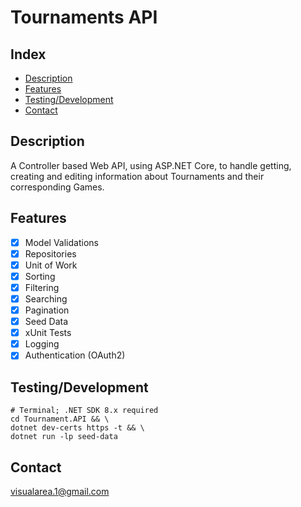 # Tournaments API

## Index
- [Description](#description)
- [Features](#tbd)
- [Testing/Development](#testingdevelopment)
- [Contact](#contact)

## Description
A Controller based Web API, using ASP.NET Core, to handle getting, creating and 
editing information about Tournaments and their corresponding Games.

## Features
- [x] Model Validations
- [x] Repositories
- [x] Unit of Work
- [x] Sorting
- [x] Filtering
- [x] Searching
- [x] Pagination
- [x] Seed Data
- [x] xUnit Tests
- [x] Logging
- [x] Authentication (OAuth2)

## Testing/Development
```
# Terminal; .NET SDK 8.x required
cd Tournament.API && \
dotnet dev-certs https -t && \
dotnet run -lp seed-data
```

## Contact
[visualarea.1@gmail.com](mailto:visualarea.1@gmail.com)
